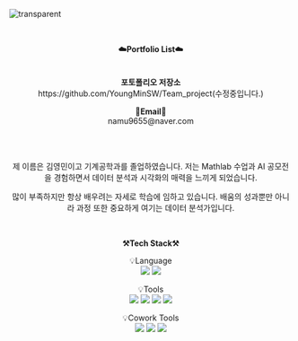 
![transparent](https://capsule-render.vercel.app/api?type=transparent&fontColor=703ee5&text=YoungMinSW's%20GitHub%20&height=150&fontSize=60&desc=Welcome!&descAlignY=75&descAlign=60)

<br>
<p align="center">
<Strong>☁️Portfolio List☁️</Strong>       
<br></br>
<br><Strong>포토폴리오 저장소</Strong>
<br>https://github.com/YoungMinSW/Team_project(수정중입니다.)<br>
<p align="center">
</p>
<p align="center">    
<Strong>📧Email📧</Strong><br>namu9655@naver.com<br>
</p>

</p>

<br>

<div align="center">
<br>
       
제 이름은 김영민이고 기계공학과를 졸업하였습니다.
저는 Mathlab 수업과 AI 공모전을 경험하면서 데이터 분석과 시각화의 매력을 느끼게 되었습니다. 
       
많이 부족하지만 항상 배우려는 자세로 학습에 임하고 있습니다.
배움의 성과뿐만 아니라 과정 또한 중요하게 여기는 데이터 분석가입니다.
<br>
</div>

<br>

<p align="center">
    <Strong>⚒️Tech Stack⚒️</Strong><br>
</p>

<p align="center" display="inline-block">
    💡Language <br>
    <img src="https://img.shields.io/badge/Python-3776AB?style=for-the-badge&logo=Python&logoColor=white">
    <img src="https://img.shields.io/badge/mysql-4479A1?style=for-the-badge&logo=mysql&logoColor=white">
</p>

<p align="center" display="inline-block">
    💡Tools <br>
    <img src="https://img.shields.io/badge/jupyter-F37626?style=for-the-badge&logo=Jupyter&logoColor=white">
    <img src="https://img.shields.io/badge/excel-217346?style=for-the-badge&logo=microsoftexcel&logoColor=white">
    <img src="https://img.shields.io/badge/Tableau-E97627?style=for-the-badge&logo=Tableau&logoColor=white">
    <img src="https://img.shields.io/badge/Looker-4285F4?style=for-the-badge&logo=Looker&logoColor=white">

</p>

<p align="center" display="inline-block">
    💡Cowork Tools <br>
    <img src="https://img.shields.io/badge/Github-000000?style=for-the-badge&logo=github&logoColor=white">
    <img src="https://img.shields.io/badge/Notion-000000?style=for-the-badge&logo=notion&logoColor=white">
    <img src="https://img.shields.io/badge/Slack-4A154B?style=for-the-badge&logo=slack&logoColor=white">
</p>
